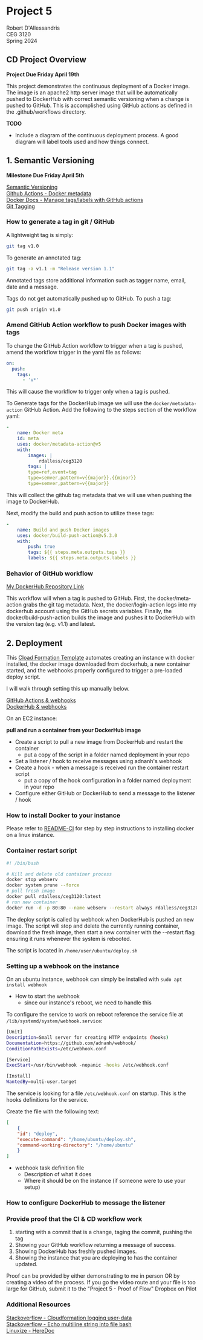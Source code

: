 # Project 5  
Robert D'Allessandris  
CEG 3120  
Spring 2024  

## CD Project Overview  
**Project Due Friday April 19th**    

This project demonstrates the continuous deployment of a Docker image. The image is an apache2 http server image that will be automatically pushed to DockerHub with correct semantic versioning when a change is pushed to GitHub. This is accomplished using GitHub actions as defined in the .github/workflows directory. 

**TODO** 
- Include a diagram of the continuous deployment process. A good diagram will label tools used and how things connect. 


## 1. Semantic Versioning  
**Milestone Due Friday April 5th**  

[Semantic Versioning](https://semver.org/)  
[Github Actions - Docker metadata](https://github.com/docker/metadata-action)  
[Docker Docs - Manage tags/labels with GitHub actions](https://docs.docker.com/build/ci/github-actions/manage-tags-labels/)  
[Git Tagging](https://git-scm.com/book/en/v2/Git-Basics-Tagging)  

### How to generate a tag in git / GitHub

A lightweight tag is simply:  
```bash
git tag v1.0
```  
  
To generate an annotated tag:  
```bash
git tag -a v1.1 -m "Release version 1.1"
```  
Annotated tags store additional information such as tagger name, email, date and a message.  

Tags do not get automatically pushed up to GitHub. To push a tag:  
```bash
git push origin v1.0
```  

### Amend GitHub Action workflow to push Docker images with tags

To change the GitHub Action workflow to trigger when a tag is pushed, amend the workflow trigger in the yaml file as follows:  

```yaml
on:
  push:
    tags:
      - 'v*'
```  
  
This will cause the workflow to trigger only when a tag is pushed.  
  
To Generate tags for the DockerHub image we will use the `docker/metadata-action` GitHub Action. Add the following to the steps section of the workflow yaml:  
  
```yaml
- 
    name: Docker meta
    id: meta
    uses: docker/metadata-action@v5
    with:
        images: |
            rdalless/ceg3120
        tags: |
        type=ref,event=tag
        type=semver,pattern=v{{major}}.{{minor}}
        type=semver,pattern=v{{major}}
```  
  
This will collect the github tag metadata that we will use when pushing the image to DockerHub.  
  
Next, modify the build and push action to utilize these tags:  
  
```yaml
-
    name: Build and push Docker images
    uses: docker/build-push-action@v5.3.0
    with:
        push: true
        tags: ${{ steps.meta.outputs.tags }}
        labels: ${{ steps.meta.outputs.labels }}
```  

### Behavior of GitHub workflow
[My DockerHub Repository Link](https://hub.docker.com/repository/docker/rdalless/ceg3120/general)

This workflow will when a tag is pushed to GitHub. First, the docker/meta-action grabs the git tag metadata. Next, the docker/login-action logs into my dockerhub account using the GitHub secrets variables. Finally, the docker/build-push-action builds the image and pushes it to DockerHub with the version tag (e.g. v1.1) and latest.

## 2. Deployment  

This [Cload Formation Template](./project5-cf.yml) automates creating an instance with docker installed, the docker image downloaded from dockerhub, a new container started, and the webhooks properly configured to trigger a pre-loaded deploy script.  

I will walk through setting this up manually below.  

[GitHub Actions & webhooks](https://levelup.gitconnected.com/automated-deployment-using-docker-github-actions-and-webhooks-54018fc12e32)  
[DockerHub & webhooks](https://blog.devgenius.io/build-your-first-ci-cd-pipeline-using-docker-github-actions-and-webhooks-while-creating-your-own-da783110e151)  

On an EC2 instance:



**pull and run a container from your DockerHub image**  

- Create a script to pull a new image from DockerHub and restart the container
    - put a copy of the script in a folder named deployment in your repo
- Set a listener / hook to receive messages using adnanh's webhook
- Create a hook - when a message is received run the container restart script
    - put a copy of the hook configuration in a folder named deployment in your repo
- Configure either GitHub or DockerHub to send a message to the listener / hook  

### How to install Docker to your instance

Please refer to [README-CI](./README-CI.md#how-to-install-docker--dependencies) for step by step instructions to installing docker on a linux instance.  

### Container restart script

```bash
#! /bin/bash

# Kill and delete old container process
docker stop webserv
docker system prune --force
# pull fresh image
docker pull rdalless/ceg3120:latest
# run new container
docker run -d -p 80:80 --name webserv --restart always rdalless/ceg3120:latest
```

The deploy script is called by webhook when DockerHub is pushed an new image. The script will stop and delete the currently running container, download the fresh image, then start a new container with the --restart flag ensuring it runs whenever the system is rebooted.  
  
The script is located in `/home/user/ubuntu/deploy.sh` 

### Setting up a webhook on the instance

On an ubuntu instance, webhook can simply be installed with `sudo apt install webhook`

- How to start the webhook
    - since our instance's reboot, we need to handle this
    
To configure the service to work on reboot reference the service file at `/lib/systemd/system/webhook.service`:  

```bash
[Unit]
Description=Small server for creating HTTP endpoints (hooks)
Documentation=https://github.com/adnanh/webhook/
ConditionPathExists=/etc/webhook.conf

[Service]
ExecStart=/usr/bin/webhook -nopanic -hooks /etc/webhook.conf

[Install]
WantedBy=multi-user.target
```
The service is looking for a file `/etc/webhook.conf` on startup. This is the hooks definitions for the service. 

Create the file with the following text:  
```json
[
    {
    "id": "deploy",
    "execute-command": "/home/ubuntu/deploy.sh",
    "command-working-directory": "/home/ubuntu"
    }
]
```

- webhook task definition file
    - Description of what it does
    - Where it should be on the instance (if someone were to use your setup)

### How to configure DockerHub to message the listener

### Provide proof that the CI & CD workflow work

1. starting with a commit that is a change, taging the commit, pushing the tag
2. Showing your GitHub workflow returning a message of success.
3. Showing DockerHub has freshly pushed images.
4. Showing the instance that you are deploying to has the container updated.

Proof can be provided by either demonstrating to me in person OR by creating a video of the process. If you go the video route and your file is too large for GitHub, submit it to the "Project 5 - Proof of Flow" Dropbox on Pilot

### Additional Resources 
[Stackoverflow - Cloudformation logging user-data](https://stackoverflow.com/questions/54906764/aws-cloudformation-userdata-issue)  
[Stackoverflow - Echo multiline string into file bash](https://stackoverflow.com/questions/39277019/echo-multiline-string-into-file-bash)  
[Linuxize - HereDoc](https://linuxize.com/post/bash-heredoc/)  

